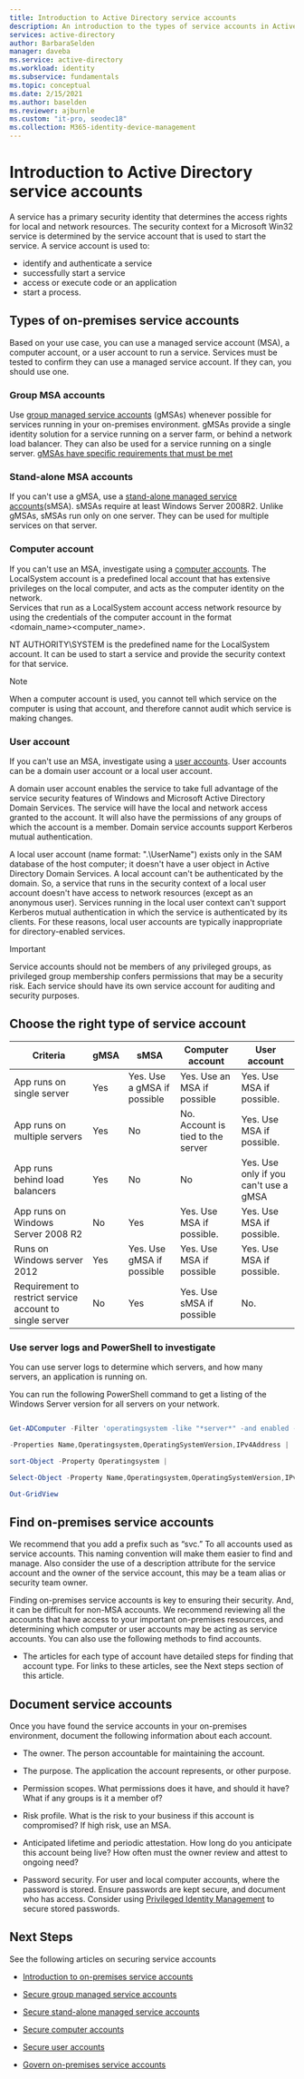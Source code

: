 ```yaml
---
title: Introduction to Active Directory service accounts
description: An introduction to the types of service accounts in Active Directory, and how to secure them.
services: active-directory
author: BarbaraSelden
manager: daveba
ms.service: active-directory
ms.workload: identity
ms.subservice: fundamentals
ms.topic: conceptual
ms.date: 2/15/2021
ms.author: baselden
ms.reviewer: ajburnle
ms.custom: "it-pro, seodec18"
ms.collection: M365-identity-device-management
---
```


# Introduction to Active Directory service accounts

A service has a primary security identity that determines the access rights for local and network resources. The security context for a Microsoft Win32 service is determined by the service account that is used to start the service. A service account is used to:
* identify and authenticate a service
* successfully start a service
* access or execute code or an application
* start a process. 

## Types of on-premises service accounts

Based on your use case, you can use a managed service account (MSA), a computer account, or a user account to run a service. Services must be tested to confirm they can use a managed service account. If they can, you should use one.

### Group MSA accounts

Use [group managed service accounts](service-accounts-group-msa.md) (gMSAs) whenever possible for services running in your on-premises environment. gMSAs provide a single identity solution for a service running on a server farm, or behind a network load balancer. They can also be used for a service running on a single server. [gMSAs have specific requirements that must be met](https://docs.microsoft.com/windows-server/security/group-managed-service-accounts/getting-started-with-group-managed-service-accounts)

### Stand-alone MSA accounts

If you can't use a gMSA, use a [stand-alone managed service accounts](service-accounts-standalone-msa.md)(sMSA). sMSAs require at least Windows Server 2008R2. Unlike gMSAs, sMSAs run only on one server. They can be used for multiple services on that server.

### Computer account

If you can't use an MSA, investigate using a [computer accounts](service-accounts-computer.md). The LocalSystem account is a predefined local account that has extensive privileges on the local computer, and acts as the computer identity on the network.   
‎Services that run as a LocalSystem account access network resource by using the credentials of the computer account in the format 
<domain_name>\<computer_name>.

NT AUTHORITY\SYSTEM is the predefined name for the LocalSystem account. It can be used to start a service and provide the security context for that service.

> [!NOTE]
> When a computer account is used, you cannot tell which service on the computer is using that account, and therefore cannot audit which service is making changes. 

### User account

If you can't use an MSA, investigate using a [user accounts](service-accounts-user-on-premises.md). User accounts can be a domain user account or a local user account.

A domain user account enables the service to take full advantage of the service security features of Windows and Microsoft Active Directory Domain Services. The service will have the local and network access granted to the account. It will also have the permissions of any groups of which the account is a member. Domain service accounts support Kerberos mutual authentication.

A local user account (name format: ".\UserName") exists only in the SAM database of the host computer; it doesn't have a user object in Active Directory Domain Services. A local account can't be authenticated by the domain. So, a service that runs in the security context of a local user account doesn't have access to network resources (except as an anonymous user). Services running in the local user context can't support Kerberos mutual authentication in which the service is authenticated by its clients. For these reasons, local user accounts are typically inappropriate for directory-enabled services.

> [!IMPORTANT]
> Service accounts should not be members of any privileged groups, as privileged group membership confers permissions that may be a security risk. Each service should have its own service account for auditing and security purposes.

## Choose the right type of service account


| Criteria| gMSA| sMSA| Computer account| User account |
| - | - | - | - | - |
| App runs on single server| Yes| Yes. Use a gMSA if possible| Yes. Use an MSA if possible| Yes. Use MSA if possible. |
| App runs on multiple servers| Yes| No| No. Account is tied to the server| Yes. Use MSA if possible. |
| App runs behind load balancers| Yes| No| No| Yes. Use only if you can't use a gMSA |
| App runs on Windows Server 2008 R2| No| Yes| Yes. Use MSA if possible.| Yes. Use MSA if possible. |
| Runs on Windows server 2012| Yes| Yes. Use gMSA if possible| Yes. Use MSA if possible| Yes. Use MSA if possible. |
| Requirement to restrict service account to single server| No| Yes| Yes. Use sMSA if possible| No. |


 

### Use server logs and PowerShell to investigate

You can use server logs to determine which servers, and how many servers, an application is running on.

You can run the following PowerShell command to get a listing of the Windows Server version for all servers on your network. 

```PowerShell

Get-ADComputer -Filter 'operatingsystem -like "*server*" -and enabled -eq "true"' `

-Properties Name,Operatingsystem,OperatingSystemVersion,IPv4Address |

sort-Object -Property Operatingsystem |

Select-Object -Property Name,Operatingsystem,OperatingSystemVersion,IPv4Address |

Out-GridView

```

## Find on-premises service accounts

We recommend that you add a prefix such as “svc.” To all accounts used as service accounts. This naming convention will make them easier to find and manage. Also consider the use of a description attribute for the service account and the owner of the service account, this may be a team alias or security team owner.

Finding on-premises service accounts is key to ensuring their security. And, it can be difficult for non-MSA accounts. We recommend reviewing all the accounts that have access to your important on-premises resources, and determining which computer or user accounts may be acting as service accounts. You can also use the following methods to find accounts.

* The articles for each type of account have detailed steps for finding that account type. For links to these articles, see the Next steps section of this article.

## Document service accounts

Once you have found the service accounts in your on-premises environment, document the following information about each account. 

* The owner. The person accountable for maintaining the account.

* The purpose. The application the account represents, or other purpose. 

* Permission scopes. What permissions does it have, and should it have? What if any groups is it a member of?

* Risk profile. What is the risk to your business if this account is compromised? If high risk, use an MSA.

* Anticipated lifetime and periodic attestation. How long do you anticipate this account being live? How often must the owner review and attest to ongoing need?

* Password security. For user and local computer accounts, where the password is stored. Ensure passwords are kept secure, and document who has access. Consider using [Privileged Identity Management](https://docs.microsoft.com/en-us/azure/active-directory/privileged-identity-management/pim-configure) to secure stored passwords. 

  

## Next Steps

See the following articles on securing service accounts

* [Introduction to on-premises service accounts](service-accounts-on-premises.md)

* [Secure group managed service accounts](service-accounts-group-msa.md)

* [Secure stand-alone managed service accounts](service-accounts-standalone-msa.md)

* [Secure computer accounts](service-accounts-computer.md)

* [Secure user accounts](service-accounts-user-on-premises.md)

* [Govern on-premises service accounts](service-accounts-govern-on-premises.md)

 